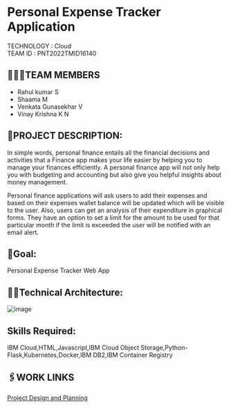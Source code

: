 

# Personal Expense Tracker Application
TECHNOLOGY : Cloud <br>
TEAM ID : PNT2022TMID16140

## 👨‍👩‍👦TEAM MEMBERS
- Rahul kumar S
- Shaama M
- Venkata Gunasekhar V
- Vinay Krishna K N


## 📒PROJECT DESCRIPTION:
In simple words, personal finance entails all the financial decisions and activities that a Finance app makes your life easier by helping you to manage your finances efficiently. A personal finance app will not only help you with budgeting and accounting but also give you helpful insights about money management.<br>


Personal finance applications will ask users to add their expenses and based on their expenses wallet balance will be updated which will be visible to the user.  Also, users can get an analysis of their expenditure in graphical forms. They have an option to set a limit for the amount to be used for that particular month if the limit is exceeded the user will be notified with an email alert.
<br>

## 📖Goal:
Personal Expense Tracker Web App


## 👨‍💻Technical Architecture:
![image](https://user-images.githubusercontent.com/113816385/194369527-8b502677-b269-4120-a914-d16312d1bab1.png)

## Skills Required:
IBM Cloud,HTML,Javascript,IBM Cloud Object Storage,Python-Flask,Kubernetes,Docker,IBM DB2,IBM Container Registry

## 🖇️WORK LINKS
<a href="https://github.com/IBM-EPBL/IBM-Project-6778-1658837124/tree/main/Project_Design_and_Planning"> Project Design and Planning</a> <br>
